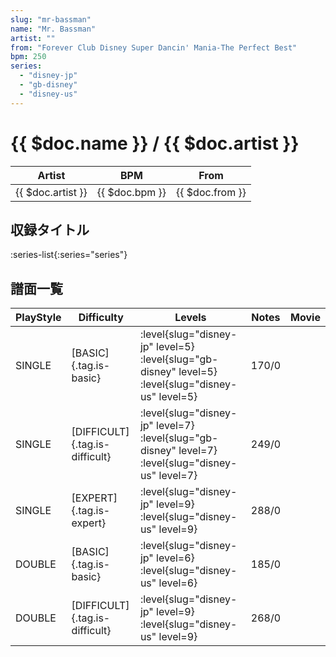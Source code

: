 ```yaml
---
slug: "mr-bassman"
name: "Mr. Bassman"
artist: ""
from: "Forever Club Disney Super Dancin' Mania-The Perfect Best"
bpm: 250
series:
  - "disney-jp"
  - "gb-disney"
  - "disney-us"
---
```


# {{ $doc.name }} / {{ $doc.artist }}

|Artist|BPM|From|
|------|---|----|
|{{ $doc.artist }}|{{ $doc.bpm }}|{{ $doc.from }}|

## 収録タイトル

:series-list{:series="series"}

## 譜面一覧

|PlayStyle|Difficulty|Levels|Notes|Movie|
|---------|----------|------|-----|-----|
|SINGLE|[BASIC]{.tag.is-basic}|<div class="field is-grouped is-grouped-multiline"> :level{slug="disney-jp" level=5} :level{slug="gb-disney" level=5} :level{slug="disney-us" level=5}</div>|170/0||
|SINGLE|[DIFFICULT]{.tag.is-difficult}|<div class="field is-grouped is-grouped-multiline"> :level{slug="disney-jp" level=7} :level{slug="gb-disney" level=7} :level{slug="disney-us" level=7}</div>|249/0||
|SINGLE|[EXPERT]{.tag.is-expert}|<div class="field is-grouped is-grouped-multiline"> :level{slug="disney-jp" level=9} :level{slug="disney-us" level=9}</div>|288/0||
|DOUBLE|[BASIC]{.tag.is-basic}|<div class="field is-grouped is-grouped-multiline"> :level{slug="disney-jp" level=6} :level{slug="disney-us" level=6}</div>|185/0||
|DOUBLE|[DIFFICULT]{.tag.is-difficult}|<div class="field is-grouped is-grouped-multiline"> :level{slug="disney-jp" level=9} :level{slug="disney-us" level=9}</div>|268/0||
